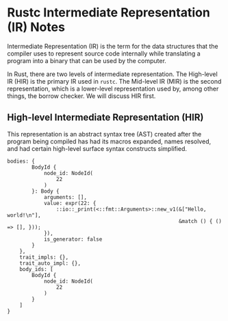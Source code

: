 # Rustc Intermediate Representation (IR) Notes

Intermediate Representation (IR) is the term for the data structures that the
compiler uses to represent source code internally while translating a program
into a binary that can be used by the computer.

In Rust, there are two levels of intermediate representation. The High-level
IR (HIR) is the primary IR used in `rustc`. The Mid-level IR (MIR) is the
second representation, which is a lower-level representation used by, among
other things, the borrow checker. We will discuss HIR first.

## High-level Intermediate Representation (HIR)

This representation is an abstract syntax tree (AST) created after the program
being compiled has had its macros expanded, names resolved, and had certain
high-level surface syntax constructs simplified.


```
bodies: {
        BodyId {
            node_id: NodeId(
                22
            )
        }: Body {
            arguments: [],
            value: expr(22: {
                ::io::_print(<::fmt::Arguments>::new_v1(&["Hello, world!\n"],
                                                        &match () { () => [], }));
            }),
            is_generator: false
        }
    },
    trait_impls: {},
    trait_auto_impl: {},
    body_ids: [
        BodyId {
            node_id: NodeId(
                22
            )
        }
    ]
}
```

